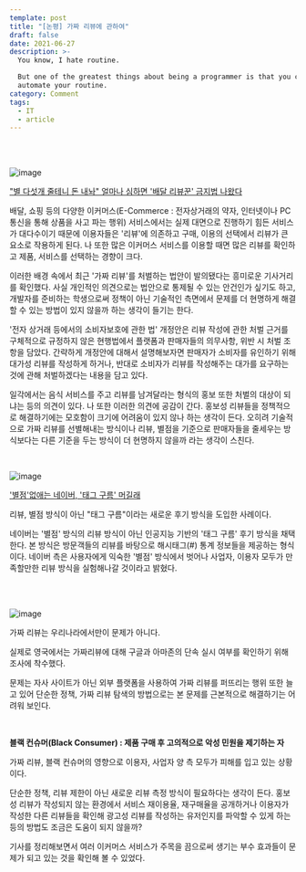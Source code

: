 ```yaml
---
template: post
title: "[논평] 가짜 리뷰에 관하여"
draft: false
date: 2021-06-27
description: >-
  You know, I hate routine.

  But one of the greatest things about being a programmer is that you can
  automate your routine.
category: Comment
tags:
  - IT
  - article
---
```




<br/>

<br/>

![image](https://user-images.githubusercontent.com/57346455/123513935-e9d94400-d6ca-11eb-8539-d78cc67744a6.png)

["별 다섯개 줄테니 돈 내놔" 얼마나 심하면 '배달 리뷰꾼' 금지법 나왔다](https://news.naver.com/main/read.nhn?mode=LSD&mid=shm&sid1=105&oid=016&aid=0001853277)

배달, 쇼핑 등의 다양한 이커머스(E-Commerce : 전자상거래의 약자, 인터넷이나 PC 통신을 통해 상품을 사고 파는 행위) 서비스에서는 실제 대면으로 진행하기 힘든 서비스가 대다수이기 때문에 이용자들은 '리뷰'에 의존하고 구매, 이용의 선택에서 리뷰가 큰 요소로 작용하게 된다. 나 또한 많은 이커머스 서비스를 이용할 때면 많은 리뷰를 확인하고 제품, 서비스를 선택하는 경향이 크다.

이러한 배경 속에서 최근 '가짜 리뷰'를 처벌하는 법안이 발의됐다는 흥미로운 기사거리를 확인했다. 사실 개인적인 의견으로는 법안으로 통제될 수 있는 안건인가 싶기도 하고, 개발자를 준비하는 학생으로써 정책이 아닌 기술적인 측면에서 문제를 더 현명하게 해결할 수 있는 방법이 있지 않을까 하는 생각이 들기는 한다.

'전자 상거래 등에서의 소비자보호에 관한 법' 개정안은 리뷰 작성에 관한 처벌 근거를 구체적으로 규정하지 않은 현행법에서 플랫폼과 판매자들의 의무사항, 위반 시 처벌 조항을 담았다. 간략하게 개정안에 대해서 설명해보자면 판매자가 소비자를 유인하기 위해 대가성 리뷰를 작성하게 하거나, 반대로 소비자가 리뷰를 작성해주는 대가를 요구하는 것에 관해 처벌하겠다는 내용을 담고 있다.

일각에서는 음식 서비스를 주고 리뷰를 남겨달라는 형식의 홍보 또한 처벌의 대상이 되냐는 등의 의견이 있다. 나 또한 이러한 의견에 공감이 간다. 홍보성 리뷰들을 정책적으로 해결하기에는 모호함이 크기에 어려움이 있지 않나 하는 생각이 든다. 오히려 기술적으로 가짜 리뷰를 선별해내는 방식이나 리뷰, 별점을 기준으로 판매자들을 줄세우는 방식보다는 다른 기준을 두는 방식이 더 현명하지 않을까 라는 생각이 스친다. 

<br/>

![image](https://user-images.githubusercontent.com/57346455/123514317-5f461400-d6cd-11eb-9623-e2c5dfbf3049.png)

['별점'없애는 네이버, '태그 구름' 머길래](https://www.bloter.net/newsView/blt202103170008)

리뷰, 별점 방식이 아닌 "태그 구름"이라는 새로운 후기 방식을 도입한 사례이다.

네이버는 '별점' 방식의 리뷰 방식이 아닌 인공지능 기반의 '태그 구름' 후기 방식을 채택한다. 본 방식은 방문객들의 리뷰를 바탕으로 해시태그(#) 통계 정보들을 제공하는 형식이다. 네이버 측은 사용자에게 익숙한 '별점' 방식에서 벗어나 사업자, 이용자 모두가 만족할만한 리뷰 방식을 실험해나갈 것이라고 밝혔다.

<br/>

<br/>

![image](https://user-images.githubusercontent.com/57346455/123515280-bb129c00-d6d1-11eb-9de9-df1e6c7294fc.png)

가짜 리뷰는 우리나라에서만이 문제가 아니다.

실제로 영국에서는 가짜리뷰에 대해 구글과 아마존의 단속 실시 여부를 확인하기 위해 조사에 착수했다.

문제는 자사 사이트가 아닌 외부 플랫폼을 사용하여 가짜 리뷰를 퍼뜨리는 행위 또한 늘고 있어 단순한 정책, 가짜 리뷰 탐색의 방법으로는 본 문제를 근본적으로 해결하기는 어려워 보인다.

<br/>

**블랙 컨슈머(Black Consumer) : 제품 구매 후 고의적으로 악성 민원을 제기하는 자**

가짜 리뷰, 블랙 컨슈머의 영향으로 이용자, 사업자 양 측 모두가 피해를 입고 있는 상황이다.

단순한 정책, 리뷰 제한이 아닌 새로운 리뷰 측정 방식이 필요하다는 생각이 든다. 홍보성 리뷰가 작성되지 않는 환경에서 서비스 재이용율, 재구매율을 공개하거나 이용자가 작성한 다른 리뷰들을 확인해 광고성 리뷰를 작성하는 유저인지를 파악할 수 있게 하는 등의 방법도 조금은 도움이 되지 않을까?

기사를 정리해보면서 여러 이커머스 서비스가 주목을 끔으로써 생기는 부수 효과들이 문제가 되고 있는 것을 확인해 볼 수 있었다.

<br/>

<br/>

<br/>